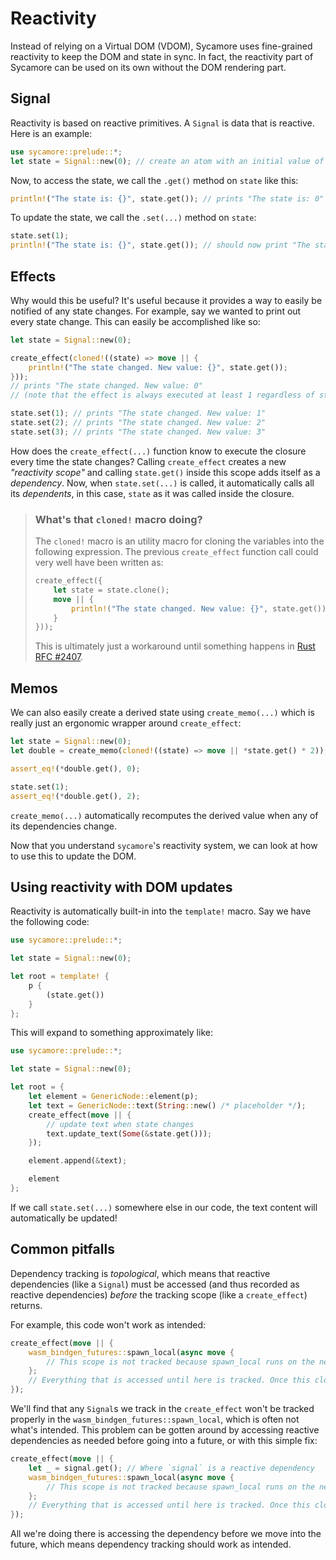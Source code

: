 # Reactivity

Instead of relying on a Virtual DOM (VDOM), Sycamore uses fine-grained reactivity to keep the DOM
and state in sync. In fact, the reactivity part of Sycamore can be used on its own without the DOM
rendering part.

## Signal

Reactivity is based on reactive primitives. A `Signal` is data that is reactive. Here is an example:

```rust
use sycamore::prelude::*;
let state = Signal::new(0); // create an atom with an initial value of 0
```

Now, to access the state, we call the `.get()` method on `state` like this:

```rust
println!("The state is: {}", state.get()); // prints "The state is: 0"
```

To update the state, we call the `.set(...)` method on `state`:

```rust
state.set(1);
println!("The state is: {}", state.get()); // should now print "The state is: 1"
```

## Effects

Why would this be useful? It's useful because it provides a way to easily be notified of any state
changes. For example, say we wanted to print out every state change. This can easily be accomplished
like so:

```rust
let state = Signal::new(0);

create_effect(cloned!((state) => move || {
    println!("The state changed. New value: {}", state.get());
}));
// prints "The state changed. New value: 0"
// (note that the effect is always executed at least 1 regardless of state changes)

state.set(1); // prints "The state changed. New value: 1"
state.set(2); // prints "The state changed. New value: 2"
state.set(3); // prints "The state changed. New value: 3"
```

How does the `create_effect(...)` function know to execute the closure every time the state changes?
Calling `create_effect` creates a new _"reactivity scope"_ and calling `state.get()` inside this
scope adds itself as a _dependency_. Now, when `state.set(...)` is called, it automatically calls
all its _dependents_, in this case, `state` as it was called inside the closure.

> ### What's that `cloned!` macro doing?
>
> The `cloned!` macro is an utility macro for cloning the variables into the following expression.
> The previous `create_effect` function call could very well have been written as:
>
> ```rust
> create_effect({
>     let state = state.clone();
>     move || {
>         println!("The state changed. New value: {}", state.get());
>     }
> }));
> ```
>
> This is ultimately just a workaround until something happens in
> [Rust RFC #2407](https://github.com/rust-lang/rfcs/issues/2407).

## Memos

We can also easily create a derived state using `create_memo(...)` which is really just an ergonomic
wrapper around `create_effect`:

```rust
let state = Signal::new(0);
let double = create_memo(cloned!((state) => move || *state.get() * 2));

assert_eq!(*double.get(), 0);

state.set(1);
assert_eq!(*double.get(), 2);
```

`create_memo(...)` automatically recomputes the derived value when any of its dependencies change.

Now that you understand `sycamore`'s reactivity system, we can look at how to use this to update the
DOM.

## Using reactivity with DOM updates

Reactivity is automatically built-in into the `template!` macro. Say we have the following code:

```rust
use sycamore::prelude::*;

let state = Signal::new(0);

let root = template! {
    p {
        (state.get())
    }
};
```

This will expand to something approximately like:

```rust
use sycamore::prelude::*;

let state = Signal::new(0);

let root = {
    let element = GenericNode::element(p);
    let text = GenericNode::text(String::new() /* placeholder */);
    create_effect(move || {
        // update text when state changes
        text.update_text(Some(&state.get()));
    });

    element.append(&text);

    element
};
```

If we call `state.set(...)` somewhere else in our code, the text content will automatically be
updated!

## Common pitfalls

Dependency tracking is _topological_, which means that reactive dependencies (like a `Signal`) must be accessed (and thus recorded as reactive dependencies) _before_ the tracking scope (like a `create_effect`) returns.

For example, this code won't work as intended:

```rust
create_effect(move || {
    wasm_bindgen_futures::spawn_local(async move {
        // This scope is not tracked because spawn_local runs on the next microtask tick (in other words, some time later).
    };
    // Everything that is accessed until here is tracked. Once this closure returns, nothing is tracked.
});
```

We'll find that any `Signal`s we track in the `create_effect` won't be tracked properly in the `wasm_bindgen_futures::spawn_local`, which is often not what's intended. This problem can be gotten around by accessing reactive dependencies as needed before going into a future, or with this simple fix:

```rust
create_effect(move || {
    let _ = signal.get(); // Where `signal` is a reactive dependency
    wasm_bindgen_futures::spawn_local(async move {
        // This scope is not tracked because spawn_local runs on the next microtask tick (in other words, some time later).
    };
    // Everything that is accessed until here is tracked. Once this closure returns, nothing is tracked.
});
```

All we're doing there is accessing the dependency before we move into the future, which means dependency tracking should work as intended.
